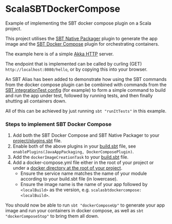 # ScalaSBTDockerCompose

Example of implementing the SBT docker compose plugin on a Scala project.

This project utilises the [SBT Native Packager](https://github.com/sbt/sbt-native-packager) plugin to generate the app image and the [SBT Docker Compose](https://github.com/Tapad/sbt-docker-compose) plugin for orchestrating containers.

The example here is of a simple [Akka HTTP](https://doc.akka.io/docs/akka-http/current/introduction.html) server.

The endpoint that is implemented can be called by curling (GET) `http://localhost:8080/hello`, or by copying this into your browser.

An SBT Alias has been added to demonstrate how using the SBT commands from the docker compose plugin can be combined with commands from the [SBT integrationTest config](https://www.scala-sbt.org/1.x/docs/Testing.html#Integration+Tests) (for example) to form a simple command to build and run the app under test, followed by running tests, and then finally shutting all containers down. 

All of this can be achieved by just running `sbt "runItTests"` in this example.

### Steps to implement SBT Docker Compose

1. Add both the SBT Docker Compose and SBT Native Packager to your [project/plugins.sbt](project/plugins.sbt) file.
2. Enable both of the above plugins in your [build.sbt](build.sbt) file, see `enablePlugins(JavaAppPackaging, DockerComposePlugin)`.
3. Add the `dockerImageCreationTask` to your [build.sbt](build.sbt) file.
4. Add a docker-compose.yml file either in the root of your project or under a [docker directory at the root of your project](docker/docker-compose.yml). 
   - Ensure the service name matches the name of your module according to your build.sbt file (in lowercase).
   - Ensure the image name is the name of your app followed by `<localBuild>` as the version, e.g. `scalasbtdockercompose:<localBuild>`.

You should now be able to run `sbt "dockerComposeUp"` to generate your app image and run your containers in docker compose, as well as `sbt "dockerComposeStop"` to bring them all down. 
